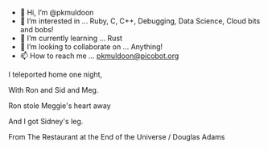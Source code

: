- 👋 Hi, I’m @pkmuldoon
- 👀 I’m interested in ... Ruby, C, C++, Debugging, Data Science, Cloud bits and bobs!
- 🌱 I’m currently learning ... Rust
- 💞️ I’m looking to collaborate on ... Anything!
- 📫 How to reach me ... pkmuldoon@picobot.org

I teleported home one night,

With Ron and Sid and Meg.

Ron stole Meggie's heart away

And I got Sidney's leg.

From The Restaurant at the End of the Universe / Douglas Adams

<!---
pkmuldoon/pkmuldoon is a ✨ special ✨ repository because its `README.md` (this file) appears on your GitHub profile.
You can click the Preview link to take a look at your changes.
--->
